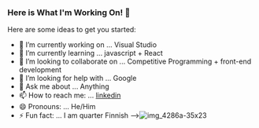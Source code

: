 ### Here is What I'm Working On! 👋



Here are some ideas to get you started:

- 🔭 I’m currently working on ... Visual Studio
- 🌱 I’m currently learning ... javascript + React
- 👯 I’m looking to collaborate on ... Competitive Programming + front-end development
- 🤔 I’m looking for help with ... Google
- 💬 Ask me about ... Anything
- 📫 How to reach me: ... [linkedin](https://www.linkedin.com/in/aa-nadim/)
- 😄 Pronouns: ... He/Him
- ⚡ Fun fact: ... I am quarter Finnish
-->![img_4286a-35x23](https://cloud.githubusercontent.com/assets/17016297/18681463/da12c5c2-7f2d-11e6-8c53-4cb2e8914b3a.jpg)
